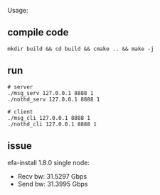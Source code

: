 Usage:
## compile code 
```
mkdir build && cd build && cmake .. && make -j

```

## run 
```
# server
./msg_serv 127.0.0.1 8888 1
./nothd_serv 127.0.0.1 8888 1

# client
./msg_cli 127.0.0.1 8888 1
./nothd_cli 127.0.0.1 8888 1

```
## issue
efa-install 1.8.0
single node:
- Recv bw: 31.5297 Gbps
- Send bw: 31.3995 Gbps
